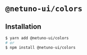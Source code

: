 # `@netuno-ui/colors`

## Installation

```sh
$ yarn add @netuno-ui/colors
# or
$ npm install @netuno-ui/colors
```
